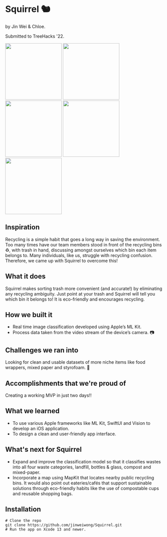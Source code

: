 # Squirrel 🐿️
by Jin Wei & Chloe.

Submitted to TreeHacks '22.

<p float="left">
  <img src="https://challengepost-s3-challengepost.netdna-ssl.com/photos/production/software_photos/001/840/564/datas/gallery.jpg" width="180">
  <img src="https://challengepost-s3-challengepost.netdna-ssl.com/photos/production/software_photos/001/840/566/datas/gallery.jpg" width="180">
  <img src="https://challengepost-s3-challengepost.netdna-ssl.com/photos/production/software_photos/001/840/563/datas/gallery.jpg" width="180">
  <img src="https://challengepost-s3-challengepost.netdna-ssl.com/photos/production/software_photos/001/840/565/datas/gallery.jpg" width="180">
  <img src="https://challengepost-s3-challengepost.netdna-ssl.com/photos/production/software_photos/001/840/567/datas/gallery.jpg" width="180">
</p>


## Inspiration
Recycling is a simple habit that goes a long way in saving the environment. Too many times have our team members stood in front of the recycling bins ♻️, with trash in hand, discussing amongst ourselves which bin each item belongs to. Many individuals, like us, struggle with recycling confusion. Therefore, we came up with Squirrel to overcome this! 

## What it does
Squirrel makes sorting trash more convenient (and accurate!) by eliminating any recycling ambiguity. Just point at your trash and Squirrel will tell you which bin it belongs to! It is eco-friendly and encourages recycling.

## How we built it
- Real time image classification developed using Apple’s ML Kit. 
- Process data taken from the video stream of the device’s camera. 📷

## Challenges we ran into
Looking for clean and usable datasets of more niche items like food wrappers, mixed paper and styrofoam. 🍫

## Accomplishments that we're proud of
Creating a working MVP in just two days!! 

## What we learned
- To use various Apple frameworks like ML Kit, SwiftUI and Vision to develop an iOS application.
- To design a clean and user-friendly app interface. 

## What's next for Squirrel
- Expand and improve the classification model so that it classifies wastes into all four waste categories, landfill, bottles & glass, compost and mixed-paper. 
- Incorporate a map using MapKit that locates nearby public recycling bins. It would also point out eateries/cafés that support sustainable solutions through eco-friendly habits like the use of compostable cups and reusable shopping bags.

## Installation
```
# Clone the repo
git clone https://github.com/jinweiwong/Squirrel.git
# Run the app on Xcode 13 and newer. 
```
